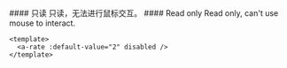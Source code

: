 <cn>
#### 只读
只读，无法进行鼠标交互。
</cn>

<us>
#### Read only
Read only, can't use mouse to interact.
</us>

```vue
<template>
  <a-rate :default-value="2" disabled />
</template>
```
